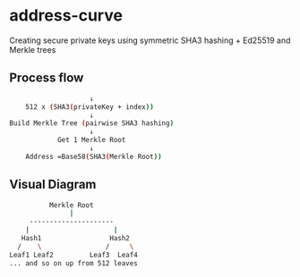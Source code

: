 # address-curve
Creating secure private keys using symmetric SHA3 hashing + Ed25519 and Merkle trees

## Process flow
```bash PrivateKey (64 bytes)
                    ↓
    512 x (SHA3(privateKey + index))
                    ↓
Build Merkle Tree (pairwise SHA3 hashing)
                    ↓
            Get 1 Merkle Root
                    ↓
    Address =Base58(SHA3(Merkle Root))
```


## Visual Diagram
```bash           
          Merkle Root
               |
     ---------------------
    |                     |
   Hash1                 Hash2
  /    \                /     \
Leaf1 Leaf2         Leaf3  Leaf4
... and so on up from 512 leaves
```